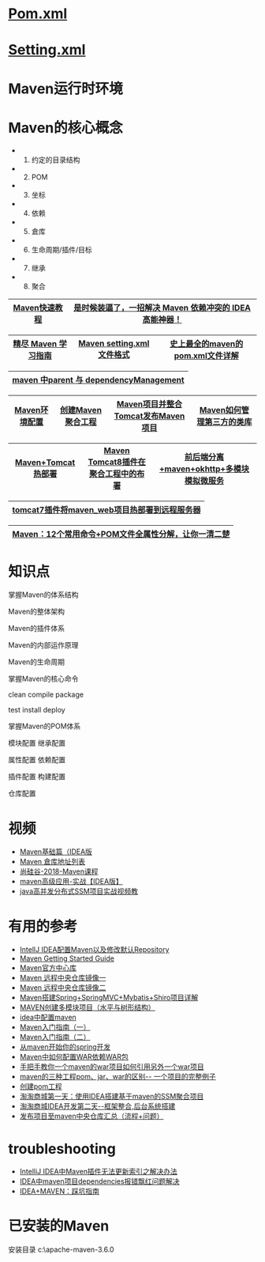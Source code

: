 # [Pom.xml](https://maven.apache.org/pom.html)

# [Setting.xml](https://maven.apache.org/settings.html)

# Maven运行时环境
# Maven的核心概念

* 1. 约定的目录结构
* 2. POM
* 3. 坐标
* 4. 依赖
* 5. 倉库
* 6. 生命周期/插件/目标
* 7. 继承
* 8. 聚合


[Maven快速教程](http://c.biancheng.net/maven2/)|[是时候装逼了，一招解决 Maven 依赖冲突的 IDEA 高能神器！](https://mp.weixin.qq.com/s/7WEtWUuio1f-JWKjLKBIMg)|
---|---|

[精尽 Maven 学习指南](http://svip.iocoder.cn/Maven/tutorials/)|[Maven setting.xml文件格式](https://maven.apache.org/ref/3.6.3/maven-settings/settings.html)|[史上最全的maven的pom.xml文件详解](https://developer.aliyun.com/article/443193)|
---|---|---|

[maven 中parent 与 dependencyManagement](https://blog.csdn.net/peanutwzk/article/details/107779521?spm=1001.2101.3001.6661.1&utm_medium=distribute.pc_relevant_t0.none-task-blog-2%7Edefault%7ECTRLIST%7Edefault-1.no_search_link&depth_1-utm_source=distribute.pc_relevant_t0.none-task-blog-2%7Edefault%7ECTRLIST%7Edefault-1.no_search_link&utm_relevant_index=1)|
---|


[Maven环境配置](https://github.com/stevenli91748/Engineering-special/blob/master/Maven/Maven配置.md)|[创建Maven聚合工程](https://www.bilibili.com/video/av66688878?from=search&seid=1510232123322665339)|[Maven项目并整合Tomcat发布Maven项目](https://www.bilibili.com/video/av66142485/?spm_id_from=333.788.videocard.2)|[Maven如何管理第三方的类库](https://www.bilibili.com/video/av66145696/?spm_id_from=333.788.videocard.2)|
---|---|---|---|

[Maven+Tomcat热部署](https://github.com/stevenli91748/Engineering-special/blob/master/Maven/Maven%2BTomcat热部署.md)|[Maven Tomcat8插件在聚合工程中的布署](https://www.bilibili.com/video/av66798233)|[前后端分离+maven+okhttp+多模块模拟微服务](https://www.bilibili.com/video/av74433362/?spm_id_from=333.788.videocard.6)|
---|---|---|

[tomcat7插件将maven_web项目热部署到远程服务器](https://www.bilibili.com/video/av82792639?from=search&seid=13371764215596198302)|
---|

[Maven：12个常用命令+POM文件全属性分解，让你一清二楚](https://www.toutiao.com/a6837042977567670796/?log_from=d48379b6bf6ab_1630181242652)|
---|

# 知识点

掌握Maven的体系结构

Maven的整体架构

Maven的插件体系

Maven的内部运作原理

Maven的生命周期

掌握Maven的核心命令

clean  compile  package

test  install  deploy

掌握Maven的POM体系

模块配置  继承配置

属性配置  依赖配置

插件配置  构建配置

仓库配置


# 视频

* [Maven基础篇（IDEA版](https://www.bilibili.com/video/av54119831/?spm_id_from=333.788.videocard.2)
* [Maven 倉库地址列表](https://maven.aliyun.com/mvn/guide)
* [尚硅谷-2018-Maven课程](https://www.bilibili.com/video/av71959337?from=search&seid=3444294724672188002)
* [maven高级应用-实战【IDEA版】](https://www.bilibili.com/video/av56964550/?spm_id_from=333.788.videocard.5)
* [java高并发分布式SSM项目实战视频教](https://space.bilibili.com/7028047/channel/detail?cid=40223)
# 有用的参考
* [IntellJ IDEA配置Maven以及修改默认Repository](https://zhuanlan.zhihu.com/p/28133184)
* [Maven Getting Started Guide](https://maven.apache.org/guides/getting-started/index.html)
* [Maven官方中心库](https://mvnrepository.com)
* [Maven 远程中央仓库镜像一](http://lychie.github.io/pages/articles/maven/15041621.html)
* [Maven 远程中央仓库镜像二](https://maven.aliyun.com/mvn/guide)
* [Maven搭建Spring+SpringMVC+Mybatis+Shiro项目详解](https://blog.csdn.net/userrefister/article/details/72760424)
* [MAVEN创建多模块项目（水平与树形结构）](https://blog.csdn.net/zhshulin/article/details/53001750)
* [idea中配置maven](https://blog.csdn.net/nba_linshuhao/article/details/82715485)
* [Maven入门指南（一）](http://ifeve.com/maven-1/)
* [Maven入门指南（二）](http://ifeve.com/maven-2/)
* [从maven开始你的spring开发](https://blog.csdn.net/u011055819/article/details/81054242)
* [Maven中如何配置WAR依赖WAR包](https://blog.csdn.net/kobejayandy/article/details/8143930)
* [手把手教你一个maven的war项目如何引用另外一个war项目](https://blog.csdn.net/lzh657083979/article/details/78254104)
* [maven的三种工程pom、jar、war的区别-- 一个项目的完整例子](https://blog.csdn.net/houjx3/article/details/82344495)
* [创建pom工程](https://blog.csdn.net/yuwenlanleng/article/details/84644216)
* [淘淘商城第一天：使用IDEA搭建基于maven的SSM聚合项目](https://blog.csdn.net/qq_36349200/article/details/79682758)
* [淘淘商城IDEA开发第二天--框架整合,后台系统搭建](https://blog.csdn.net/baidu_34324281/article/details/83020174?utm_medium=distribute.pc_relevant.none-task-blog-BlogCommendFromMachineLearnPai2-1.nonecase&depth_1-utm_source=distribute.pc_relevant.none-task-blog-BlogCommendFromMachineLearnPai2-1.nonecase)
* [发布项目至maven中央仓库汇总（流程+问题）](https://zhuanlan.zhihu.com/p/41650855)


# troubleshooting 

* [IntelliJ IDEA中Maven插件无法更新索引之解决办法](http://codepub.cn/2015/12/09/IntelliJ-IDEA-in-Maven-plugin-could-not-update-the-index-of-the-solution/)
* [IDEA中maven项目dependencies报错飘红问题解决](https://blog.csdn.net/qq_34748010/article/details/107878145?utm_medium=distribute.pc_relevant.none-task-blog-BlogCommendFromBaidu-3.not_use_machine_learn_pai&depth_1-utm_source=distribute.pc_relevant.none-task-blog-BlogCommendFromBaidu-3.not_use_machine_learn_pai)
* [IDEA+MAVEN：踩坑指南](https://zhuanlan.zhihu.com/p/104311658)
# 已安装的Maven
安装目录
c:\apache-maven-3.6.0
